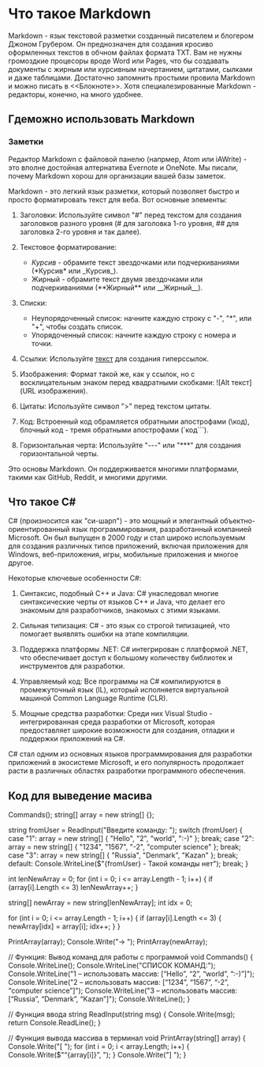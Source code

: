 # Что такое Markdown
Markdown - язык текстовой разметки созданный писателем и блогером Джоном Грубером. Он преднозначен для создания кросиво оформленных текстов в обчном файлах формата ТХТ. Вам не нужны громоздкие процесоры вроде Word или Pages, что бы создавать документы с жирным или курсивным начертанием, цитатами, сылками и даже таблицами. Достаточно запомнить простыми провила Markdown и можно писать в <<Блокноте>>. Хотя специалезированные Markdown - редакторы, конечно, на много удобнее.

## Гдеможно использовать Markdown
### Заметки
Редактор Markdown с файловой панелю (напрмер, Atom или iAWrite) - это вполне достойная алтернатива Evernote и OneNote. Мы писали, почему Markdown хорош для организации вашей базы заметок.

Markdown - это легкий язык разметки, который позволяет быстро и просто форматировать текст для веба. Вот основные элементы:

1. Заголовки: Используйте символ "#" перед текстом для создания заголовков разного уровня (# для заголовка 1-го уровня, ## для заголовка 2-го уровня и так далее).

2. Текстовое форматирование: 
   - *Курсив* - обрамите текст звездочками или подчеркиваниями (\*Курсив\* или \_Курсив\_).
   - Жирный - обрамите текст двумя звездочками или подчеркиваниями (\*\*Жирный\*\* или \_\_Жирный\_\_).

3. Списки:
   - Неупорядоченный список: начните каждую строку с "-", "*", или "+", чтобы создать список.
   - Упорядоченный список: начните каждую строку с номера и точки.

4. Ссылки: Используйте [текст](URL) для создания гиперссылок.

5. Изображения: Формат такой же, как у ссылок, но с восклицательным знаком перед квадратными скобками: ![Alt текст](URL изображения).

6. Цитаты: Используйте символ ">" перед текстом цитаты.

7. Код: Встроенный код обрамляется обратными апострофами (\код\), блочный код - тремя обратными апострофами (`код```).

8. Горизонтальная черта: Используйте "---" или "***" для создания горизонтальной черты.

Это основы Markdown. Он поддерживается многими платформами, такими как GitHub, Reddit, и многими другими.

## Что такое C#
C# (произносится как "си-шарп") - это мощный и элегантный объектно-ориентированный язык программирования, разработанный компанией Microsoft. Он был выпущен в 2000 году и стал широко используемым для создания различных типов приложений, включая приложения для Windows, веб-приложения, игры, мобильные приложения и многое другое.

Некоторые ключевые особенности C#:

1. Синтаксис, подобный C++ и Java: C# унаследовал многие синтаксические черты от языков C++ и Java, что делает его знакомым для разработчиков, знакомых с этими языками.

2. Сильная типизация: C# - это язык со строгой типизацией, что помогает выявлять ошибки на этапе компиляции.

3. Поддержка платформы .NET: C# интегрирован с платформой .NET, что обеспечивает доступ к большому количеству библиотек и инструментов для разработки.

4. Управляемый код: Все программы на C# компилируются в промежуточный язык (IL), который исполняется виртуальной машиной Common Language Runtime (CLR).

5. Мощные средства разработки: Среди них Visual Studio - интегрированная среда разработки от Microsoft, которая предоставляет широкие возможности для создания, отладки и поддержки приложений на C#.

C# стал одним из основных языков программирования для разработки приложений в экосистеме Microsoft, и его популярность продолжает расти в различных областях разработки программного обеспечения.


## Код для выведение масива
Commands();
string[] array = new string[] {};

string fromUser = ReadInput("Введите команду: ");
switch (fromUser)
{
    case "1":
        array = new string[] { "Hello", "2", "world", ":-)" };
        break;
    case "2":
        array = new string[] { "1234", "1567", "-2", "computer science" };
        break;
    case "3":
        array = new string[] { "Russia", "Denmark", "Kazan" };
        break;
    default:
        Console.WriteLine($"{fromUser} - Такой команды нет");
        break;
}


int lenNewArray = 0;
for (int i = 0; i <= array.Length - 1; i++)
{
    if (array[i].Length <= 3) lenNewArray++;
}

string[] newArray = new string[lenNewArray];
int idx = 0;

for (int i = 0; i <= array.Length - 1; i++)
{
    if (array[i].Length <= 3)
    {
        newArray[idx] = array[i];
        idx++;
    }
}

PrintArray(array);
Console.Write("→ ");
PrintArray(newArray);

// Функция: Вывод команд для работы с программой
void Commands()
{
    Console.WriteLine();
    Console.WriteLine("СПИСОК КОМАНД:");
    Console.WriteLine("1 – использовать массив: [“Hello”, “2”, “world”, “:-)”]");
    Console.WriteLine("2 – использовать массив: [“1234”, “1567”, “-2”, “computer science”]");
    Console.WriteLine("3 – использовать массив: [“Russia”, “Denmark”, “Kazan”]");
    Console.WriteLine();
}

// Функция ввода
string ReadInput(string msg)
{
    Console.Write(msg);
    return Console.ReadLine();
}

//  Функция вывода массива в терминал
void PrintArray(string[] array)
{
    Console.Write("[ ");
    for (int i = 0; i < array.Length; i++)
    {
        Console.Write($"“{array[i]}”, ");
    }
    Console.Write("] ");
}